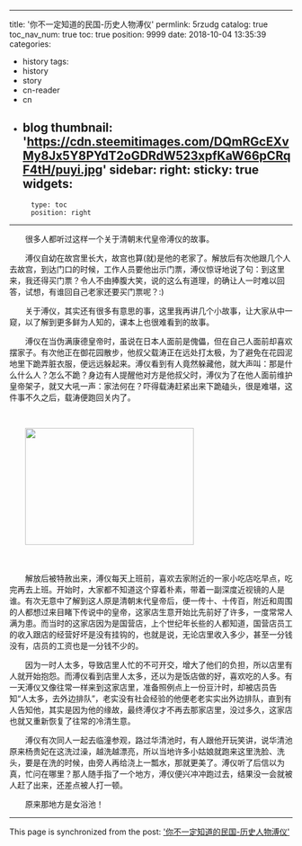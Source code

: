 
---
title: '你不一定知道的民国-历史人物溥仪'
permlink: 5rzudg
catalog: true
toc_nav_num: true
toc: true
position: 9999
date: 2018-10-04 13:35:39
categories:
- history
tags:
- history
- story
- cn-reader
- cn
- blog
thumbnail: 'https://cdn.steemitimages.com/DQmRGcEXvMy8Jx5Y8PYdT2oGDRdW523xpfKaW66pCRqF4tH/puyi.jpg'
sidebar:
    right:
        sticky: true
widgets:
    -
        type: toc
        position: right
---


<html>
<p>　　很多人都听过这样一个关于清朝末代皇帝溥仪的故事。</p>
<p>　　溥仪自幼在故宫里长大，故宫也算(就)是他的老家了。解放后有次他跟几个人去故宫，到达门口的时候，工作人员要他出示门票，溥仪惊讶地说了句：到这里来，我还得买门票？令人不由捧腹大笑，说的这么有道理，的确让人一时难以回答，试想，有谁回自己老家还要买门票呢？:)</p>
<p>　　关于溥仪，其实还有很多有意思的事，这里我再讲几个小故事，让大家从中一窥，以了解到更多鲜为人知的，课本上也很难看到的故事。</p>
<p>　　溥仪在当伪满康德皇帝时，虽说在日本人面前是傀儡，但在自己人面前却喜欢摆家子。有次他正在御花园散步，他叔父载涛正在远处打太极，为了避免在花园泥地里下跪弄脏衣服，便远远躲起来。溥仪看到有人竟然躲藏他，就大声叫：那是什么什么人？怎么不跪？身边有人提醒他对方是他叔父时，溥仪为了在他人面前维护皇帝架子，就又大吼一声：家法何在？吓得载涛赶紧出来下跪磕头，很是难堪，这件事不久之后，载涛便跑回关内了。</p>
<p><br></p>
<p>　　<img src="https://cdn.steemitimages.com/DQmRGcEXvMy8Jx5Y8PYdT2oGDRdW523xpfKaW66pCRqF4tH/puyi.jpg" width="300" height="208"/></p>
<p><br></p>
<p>　　解放后被特赦出来，溥仪每天上班前，喜欢去家附近的一家小吃店吃早点，吃完再去上班。开始时，大家都不知道这个穿着朴素，带着一副深度近视镜的人是谁。有次无意中了解到这人原是清朝末代皇帝后，便一传十、十传百，附近和周围的人都想过来目睹下传说中的皇帝，这家店生意开始比先前好了许多，一度常常人满为患。而当时的这家店因为是国营店，上个世纪年长些的人都知道，国营店员工的收入跟店的经营好坏是没有挂钩的，也就是说，无论店里收入多少，甚至一分钱没有，店员的工资也是一分钱不少的。</p>
<p>　　因为一时人太多，导致店里人忙的不可开交，增大了他们的负担，所以店里有人就开始抱怨。而溥仪看到店里人太多，还以为是饭店做的好，喜欢吃的人多。有一天溥仪又像往常一样来到这家店里，准备照例点上一份豆汁时，却被店员告知“人太多，去外边排队”，老实没有社会经验的他便老老实实出外边排队，直到有人告知他，其实是因为他的缘故，最终溥仪才不再去那家店里，没过多久，这家店也就又重新恢复了往常的冷清生意。</p>
<p>　　溥仪有次同人一起去临潼参观，路过华清池时，有人跟他开玩笑讲，说华清池原来杨贵妃在这洗过澡，越洗越漂亮，所以当地许多小姑娘就跑来这里洗脸、洗头，要是在洗的时候，由旁人再给浇上一瓢水，那就更美了。溥仪听了后信以为真，忙问在哪里？那人随手指了一个地方，溥仪便兴冲冲跑过去，结果没一会就被人赶了出来，还差点被人打一顿。</p>
<p>　　原来那地方是女浴池！</p>
</html>

- - -

This page is synchronized from the post: ['你不一定知道的民国-历史人物溥仪'](https://steemit.com/@rivalhw/5rzudg)
